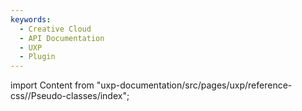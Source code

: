 ```yaml
---
keywords:
  - Creative Cloud
  - API Documentation
  - UXP
  - Plugin
---
```



import Content from "uxp-documentation/src/pages/uxp/reference-css//Pseudo-classes/index";

<Content query="product=xd"/>

